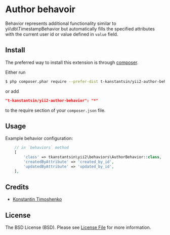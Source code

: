 # Author behavoir

Behavior represents additional functionality similar to yii\db\TimestampBehavior
  but automatically fills the specified attributes with the current user id 
  or value defined in `value` field.

## Install

The preferred way to install this extension is through [composer](http://getcomposer.org/download/).

Either run

```bash
$ php composer.phar require --prefer-dist t-kanstantsin/yii2-author-behavior "*"
```

or add

```json
"t-kanstantsin/yii2-author-behavior": "*"
```

to the require section of your `composer.json` file.


## Usage

Example behavior configuration:

```php
    // in `behaviors` method
    [
        'class' => tkanstantsin\yii2\behaviors\AuthorBehavior::class, 
        'createdByAttribute' => 'created_by_id',
        'updatedByAttribute' => 'updated_by_id',
    ],
```

## Credits

- [Konstantin Timoshenko](https://github.com/t-kanstantsin)

## License

The BSD License (BSD). Please see [License File](LICENSE.md) for more information.
